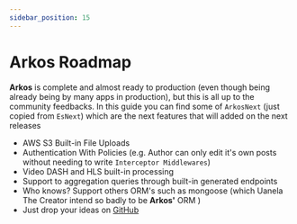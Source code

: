```yaml
---
sidebar_position: 15
---
```


# Arkos Roadmap

**Arkos** is complete and almost ready to production (even though being already being by many apps in production), but this is all up to the community feedbacks. In this guide you can find some of `ArkosNext` (just copied from `EsNext`) which are the next features that will added on the next releases

- AWS S3 Built-in File Uploads
- Authentication With Policies (e.g. Author can only edit it's own posts without needing to write `Interceptor Middlewares`)
- Video DASH and HLS built-in processing
- Support to aggregation queries through built-in generated endpoints
- Who knows? Support others ORM's such as mongoose (which Uanela The Creator intend so badly to be **Arkos'** ORM )
- Just drop your ideas on [GitHub](https://github.com/uanela/arkos/issues)
